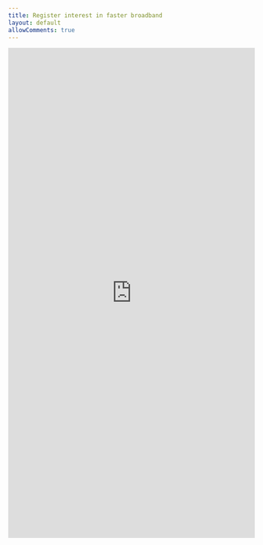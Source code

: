 ```yaml
---
title: Register interest in faster broadband
layout: default
allowComments: true
---
```


<iframe src="https://docs.google.com/forms/d/1aO6b5zIxfYzy6t-S23QPv-oiBYWV8uJV9v3Rmb2R2wc/viewform?embedded=true" width="100%" height="1000" frameborder="0" marginheight="0" marginwidth="0">Loading...</iframe>
